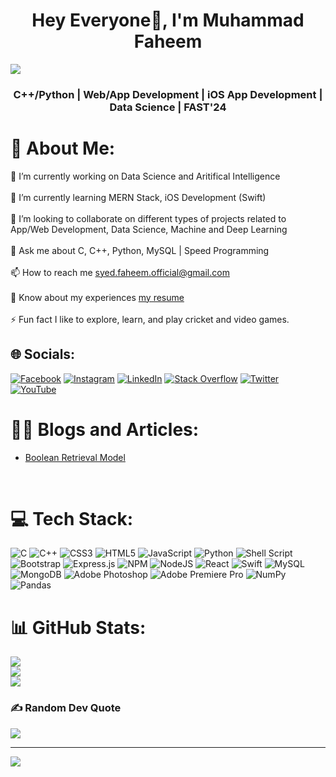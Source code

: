 <h1 align="center">Hey Everyone👋, I'm Muhammad Faheem</h1>
<p>
  <a href="https://github.com/DenverCoder1/readme-typing-svg"><img src="https://readme-typing-svg.herokuapp.com?&font=IBM+Plex+Sans&color=abcdef&size=20&lines=Myself+Muhammad+Faheem;Welcome+to+my+GitHub+Profile!;I'm+a+Web+and+App+developer;I'm+a+DataScience+and+ML+Enthusiast" /></a>
</p>
<h3 align="center">C++/Python | Web/App Development | iOS App Development | Data Science | FAST'24</h3>

# 💫 About Me:
🔭 I’m currently working on Data Science and Aritifical Intelligence<br><br>🌱 I’m currently learning MERN Stack, iOS Development (Swift)<br><br>👯 I’m looking to collaborate on different types of projects related to App/Web Development, Data Science, Machine and Deep Learning<br><br>💬 Ask me about C, C++, Python, MySQL | Speed Programming<br><br>📫 How to reach me syed.faheem.official@gmail.com<br><br>📄 Know about my experiences <a href='https://drive.google.com/file/d/1doEbZ60u56O1YYp27x77WlxpqnnmJPBk/view?usp=share_link'>my resume</a><br><br>⚡ Fun fact I like to explore, learn, and play cricket and video games.


## 🌐 Socials:
[![Facebook](https://img.shields.io/badge/Facebook-%231877F2.svg?logo=Facebook&logoColor=white)](https://facebook.com/fahim.saggittarius) [![Instagram](https://img.shields.io/badge/Instagram-%23E4405F.svg?logo=Instagram&logoColor=white)](https://instagram.com/m.faheem1) [![LinkedIn](https://img.shields.io/badge/LinkedIn-%230077B5.svg?logo=linkedin&logoColor=white)](https://linkedin.com/in/muhammadfaheemnu) [![Stack Overflow](https://img.shields.io/badge/-Stackoverflow-FE7A16?logo=stack-overflow&logoColor=white)](https://stackoverflow.com/users/18513533) [![Twitter](https://img.shields.io/badge/Twitter-%231DA1F2.svg?logo=Twitter&logoColor=white)](https://twitter.com/fahimspangle) [![YouTube](https://img.shields.io/badge/YouTube-%23FF0000.svg?logo=YouTube&logoColor=white)](https://youtube.com/channel/UC9GjbvZLcIY-4-ICeix3oGw) 

# ✍🏻 Blogs and Articles:
<ul>
  <li><a href='https://medium.com/@syed.faheem.official/how-to-implement-the-boolean-retrieval-model-610e2776f2b6'>Boolean Retrieval Model</a></li>
</ul>
<br>

# 💻 Tech Stack:
![C](https://img.shields.io/badge/c-%2300599C.svg?style=flat&logo=c&logoColor=white) ![C++](https://img.shields.io/badge/c++-%2300599C.svg?style=flat&logo=c%2B%2B&logoColor=white) ![CSS3](https://img.shields.io/badge/css3-%231572B6.svg?style=flat&logo=css3&logoColor=white) ![HTML5](https://img.shields.io/badge/html5-%23E34F26.svg?style=flat&logo=html5&logoColor=white) ![JavaScript](https://img.shields.io/badge/javascript-%23323330.svg?style=flat&logo=javascript&logoColor=%23F7DF1E) ![Python](https://img.shields.io/badge/python-3670A0?style=flat&logo=python&logoColor=ffdd54) ![Shell Script](https://img.shields.io/badge/shell_script-%23121011.svg?style=flat&logo=gnu-bash&logoColor=white) ![Bootstrap](https://img.shields.io/badge/bootstrap-%23563D7C.svg?style=flat&logo=bootstrap&logoColor=white) ![Express.js](https://img.shields.io/badge/express.js-%23404d59.svg?style=flat&logo=express&logoColor=%2361DAFB) ![NPM](https://img.shields.io/badge/NPM-%23000000.svg?style=flat&logo=npm&logoColor=white) ![NodeJS](https://img.shields.io/badge/node.js-6DA55F?style=flat&logo=node.js&logoColor=white) ![React](https://img.shields.io/badge/react-%2320232a.svg?style=flat&logo=react&logoColor=%2361DAFB) ![Swift](https://img.shields.io/badge/swift-F54A2A?style=flat&logo=swift&logoColor=white) ![MySQL](https://img.shields.io/badge/mysql-%2300f.svg?style=flat&logo=mysql&logoColor=white) ![MongoDB](https://img.shields.io/badge/MongoDB-%234ea94b.svg?style=flat&logo=mongodb&logoColor=white) ![Adobe Photoshop](https://img.shields.io/badge/adobephotoshop-%2331A8FF.svg?style=flat&logo=adobephotoshop&logoColor=white) ![Adobe Premiere Pro](https://img.shields.io/badge/Adobe%20Premiere%20Pro-9999FF.svg?style=flat&logo=Adobe%20Premiere%20Pro&logoColor=white) ![NumPy](https://img.shields.io/badge/numpy-%23013243.svg?style=flat&logo=numpy&logoColor=white) ![Pandas](https://img.shields.io/badge/pandas-%23150458.svg?style=flat&logo=pandas&logoColor=white)
# 📊 GitHub Stats:
![](https://github-readme-stats.vercel.app/api?username=SyedMuhammadFaheem&theme=radical&hide_border=false&include_all_commits=true&count_private=false)<br/>
![](https://github-readme-streak-stats.herokuapp.com/?user=SyedMuhammadFaheem&theme=radical&hide_border=false)<br/>
![](https://github-readme-stats.vercel.app/api/top-langs/?username=SyedMuhammadFaheem&theme=radical&hide_border=false&include_all_commits=true&count_private=false&layout=compact)

### ✍️ Random Dev Quote
![](https://quotes-github-readme.vercel.app/api?type=horizontal&theme=radical)

---
[![](https://visitcount.itsvg.in/api?id=SyedMuhammadFaheem&icon=0&color=0)](https://visitcount.itsvg.in)
